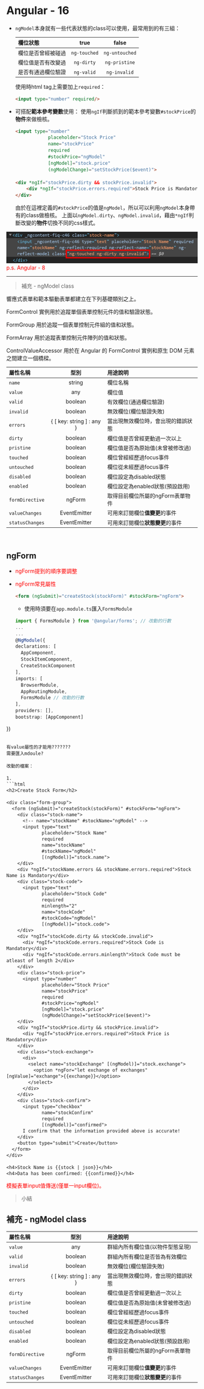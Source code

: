 # Angular - 16
* `ngModel`本身就有一些代表狀態的class可以使用，最常用到的有三組：

  欄位狀態          |true     |false
  :---              |:---:       |:---: 
  欄位是否曾經被碰過 |`ng-touched`|`ng-untouched`
  欄位值是否有改變過 |`ng-dirty`  |`ng-pristine` 
  是否有通過欄位驗證 |`ng-valid`  |`ng-invalid` 
  使用時html tag上需要加上`required`：
  ```html
  <input type="number" required/>
  ```

* 可搭配**範本參考變數**使用：
使用`ngIf`判斷抓到的範本參考變數`#stockPrice`的**物件**來做檢核。
  ```html
  <input type="number"
              placeholder="Stock Price"
              name="stockPrice"
              required
              #stockPrice="ngModel"
              [ngModel]="stock.price"
              (ngModelChange)="setStockPrice($event)">

  <div *ngIf="stockPrice.dirty && stockPrice.invalid">
      <div *ngIf="stockPrice.errors.required">Stock Price is Mandatory</div>
  </div>
  ```
  
  由於在這裡定義的`#stockPrice`的值是`ngModel`，所以可以利用`ngModel`本身帶有的class做檢核。
  上面以`ngModel.dirty`、`ngModel.invalid`，藉由`*ngIf`判斷改變的**物件**切換不同的css樣式。
<img src="/img/ng_valid_html.png">
<font color="FF0000">p.s. Angular - 8</font>
<br/>


---

> 補充 - ngModel class

響應式表單和範本驅動表單都建立在下列基礎類別之上。

FormControl 實例用於追蹤單個表單控制元件的值和驗證狀態。

FormGroup 用於追蹤一個表單控制元件組的值和狀態。

FormArray 用於追蹤表單控制元件陣列的值和狀態。

ControlValueAccessor 用於在 Angular 的 FormControl 實例和原生 DOM 元素之間建立一個橋樑。

屬性名稱          |型別                     |用途說明
  :---           |:---:                    |:---
  `name`         |string                   |欄位名稱
  `value`        |any                      |欄位值 
  `valid`        |boolean                  |有效欄位(通過欄位驗證)
  `invalid`      |boolean                  |無效欄位(欄位驗證失敗) 
  `errors`       |{ [ key: string ] : any }|當出現無效欄位時，會出現的錯誤狀態
  `dirty`        |boolean                  |欄位值是否曾經更動過一次以上 
  `pristine`     |boolean                  |欄位值是否為原始值(未曾被修改過)
  `touched`      |boolean                  |欄位曾經經歷過focus事件
  `untouched`    |boolean                  |欄位從未經歷過focus事件 
  `disabled`     |boolean                  |欄位設定為disabled狀態
  `enabled`      |boolean                  |欄位設定為enabled狀態(預設啟用)
  `formDirective`|ngForm                   |取得目前欄位所屬的ngForm表單物件
  `valueChanges` |EventEmitter             |可用來訂閱欄位**值變更**的事件
  `statusChanges`|EventEmitter             |可用來訂閱欄位**狀態變更**的事件
<br/>

## ngForm
* <font color="red">ngForm提到的順序要調整</font>
* <font color="red">ngForm常見屬性</font>

  ```html
  <form (ngSubmit)="createStock(stockForm)" #stockForm="ngForm">
  ```

  * 使用時須要在`app.module.ts`匯入`FormsModule`

  ```ts
  import { FormsModule } from '@angular/forms'; // 改動的行數
  ...
  ...
  @NgModule({
  declarations: [
    AppComponent,
    StockItemComponent,
    CreateStockComponent
  ],
  imports: [
    BrowserModule,
    AppRoutingModule,
    FormsModule // 改動的行數
  ],
  providers: [],
  bootstrap: [AppComponent]
})
```

有value屬性的才能用???????
需要匯入mdoule?

改動的檔案：

1. 
```html
<h2>Create Stock Form</h2>

<div class="form-group">
  <form (ngSubmit)="createStock(stockForm)" #stockForm="ngForm">
    <div class="stock-name">
      <!-- name="stockName" #stockName="ngModel" -->
      <input type="text"
             placeholder="Stock Name"
             required
             name="stockName"
             #stockName="ngModel"
             [(ngModel)]="stock.name">
    </div>
    <div *ngIf="stockName.errors && stockName.errors.required">Stock Name is Mandatory</div>
    <div class="stock-code">
      <input type="text"
             placeholder="Stock Code"
             required
             minlength="2"
             name="stockCode"
             #stockCode="ngModel"
             [(ngModel)]="stock.code">
    </div>
    <div *ngIf="stockCode.dirty && stockCode.invalid">
      <div *ngIf="stockCode.errors.required">Stock Code is Mandatory</div>
      <div *ngIf="stockCode.errors.minlength">Stock Code must be atleast of length 2</div>
    </div>
    <div class="stock-price">
      <input type="number"
             placeholder="Stock Price"
             name="stockPrice"
             required
             #stockPrice="ngModel"
             [ngModel]="stock.price"
             (ngModelChange)="setStockPrice($event)">
    </div>
    <div *ngIf="stockPrice.dirty && stockPrice.invalid">
      <div *ngIf="stockPrice.errors.required">Stock Price is Mandatory</div>
    </div>
    <div class="stock-exchange">
      <div>
        <select name="stockExchange" [(ngModel)]="stock.exchange">
          <option *ngFor="let exchange of exchanges" [ngValue]="exchange">{{exchange}}</option>
        </select>
      </div>
    </div>
    <div class="stock-confirm">
      <input type="checkbox"
             name="stockConfirm"
             required
             [(ngModel)]="confirmed">
      I confirm that the information provided above is accurate!
    </div>
    <button type="submit">Create</button>
  </form>
</div>

<h4>Stock Name is {{stock | json}}</h4>
<h4>Data has been confirmed: {{confirmed}}</h4>
```

<font color="red">模擬表單input值傳送(僅單一input欄位)。</font>

> 小結
## 補充 - ngModel class
屬性名稱          |型別                     |用途說明
  :---           |:---:                    |:---
  `value`        |any                      |群組內所有欄位值(以物件型態呈現) 
  `valid`        |boolean                  |群組內所有欄位是否皆為有效欄位
  `invalid`      |boolean                  |無效欄位(欄位驗證失敗) 
  `errors`       |{ [ key: string ] : any }|當出現無效欄位時，會出現的錯誤狀態
  `dirty`        |boolean                  |欄位值是否曾經更動過一次以上 
  `pristine`     |boolean                  |欄位值是否為原始值(未曾被修改過)
  `touched`      |boolean                  |欄位曾經經歷過focus事件
  `untouched`    |boolean                  |欄位從未經歷過focus事件 
  `disabled`     |boolean                  |欄位設定為disabled狀態
  `enabled`      |boolean                  |欄位設定為enabled狀態(預設啟用)
  `formDirective`|ngForm                   |取得目前欄位所屬的ngForm表單物件
  `valueChanges` |EventEmitter             |可用來訂閱欄位**值變更**的事件
  `statusChanges`|EventEmitter             |可用來訂閱欄位**狀態變更**的事件